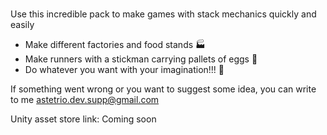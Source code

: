 </br>Use this incredible pack to make games with stack mechanics quickly and easily

- Make different factories and food stands 🏭
- Make runners with a stickman carrying pallets of eggs 🥚
- Do whatever you want with your imagination!!! 🤩

If something went wrong or you want to suggest some idea, you can write to me astetrio.dev.supp@gmail.com

Unity asset store link: Coming soon
